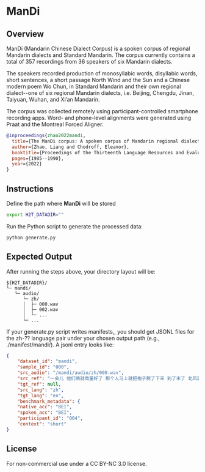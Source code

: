 # ManDi

## Overview
ManDi (Mandarin Chinese Dialect Corpus) is a spoken corpus of regional Mandarin dialects and Standard Mandarin.  The corpus currently contains a total of 357 recordings from 36 speakers of six Mandarin dialects.

The speakers recorded production of monosyllabic words, disyllabic words, short sentences, a short passage North Wind and the Sun and a Chinese modern poem Wo Chun, in Standard Mandarin and their own regional dialect--one of six regional Mandarin dialects, i.e. Beijing, Chengdu, Jinan, Taiyuan, Wuhan, and Xi’an Mandarin.

The corpus was collected remotely using participant-controlled smartphone recording apps. Word- and phone-level alignments were generated using Praat and the Montreal Forced Aligner.



```bibtex
@inproceedings{zhao2022mandi,
  title={The ManDi corpus: A spoken corpus of Mandarin regional dialects},
  author={Zhao, Liang and Chodroff, Eleanor},
  booktitle={Proceedings of the Thirteenth Language Resources and Evaluation Conference},
  pages={1985--1990},
  year={2022}
}
```

## Instructions

Define the path where **ManDi** will be stored

```bash
export H2T_DATADIR=""
```

Run the Python script to generate the processed data:

```bash
python generate.py
```

## Expected Output

After running the steps above, your directory layout will be:

```
${H2T_DATADIR}/
└─ mandi/
   └─ audio/
      └─ zh/
      │  ├─ 000.wav
      │  ├─ 002.wav
      │  └─ ...
      └─ ...
```

If your generate.py script writes manifests,, you should get JSONL files for the zh-?? language pair under your chosen output path (e.g., ./manifest/mandi/). A jsonl entry looks like:

```json
{
 	"dataset_id": "mandi",
	"sample_id": "000",
	"src_audio": "/mandi/audio/zh/000.wav",
	"src_ref": "一会儿 他们俩就商量好了 那个人马上就把袍子脱了下来 到了末了 北风就卯足了劲儿 拼命的吹 就算他的本领大 北风跟太阳正在那争论谁的本领大 所以北风不得不承认 可是 只好就算了 说 谁能先叫这个过路的把他的袍子脱下来 有一回 他吹的越厉害 太阳出来一晒 来了一个过路的 身上穿了一件厚袍子 那个人就把他的袍子裹得越紧 北风没辙了 还是太阳比他的本领大 说着说着",
	"tgt_ref": null,
	"src_lang": "zh",
	"tgt_lang": "en",
	"benchmark_metadata": {
	"native_acc": "BEI",
	"spoken_acc": "BEI",
	"participant_id": "004",
	"context": "short"
}
```

## License

For non-commercial use under a CC BY-NC 3.0 license.

